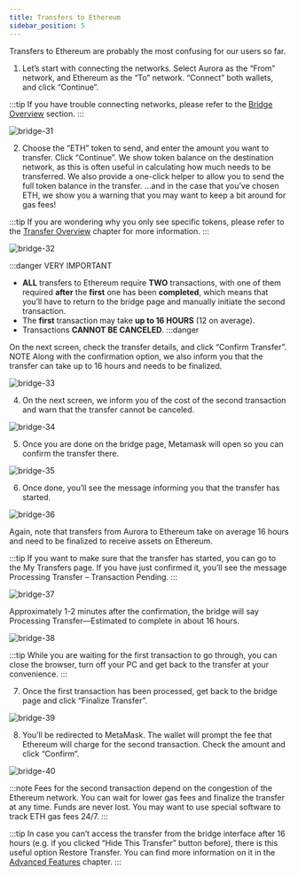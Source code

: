 ```yaml
---
title: Transfers to Ethereum
sidebar_position: 5
---
```


Transfers to Ethereum are probably the most confusing for our users so far.

1. Let’s start with connecting the networks. Select Aurora as the “From” network, and Ethereum as the “To” network. “Connect” both wallets, and click “Continue”. 

:::tip
If you have trouble connecting networks, please refer to the [Bridge Overview](bridge-overview) section.
:::

![bridge-31](/img/31.png)

2. Choose the “ETH” token to send, and enter the amount you want to transfer. Click “Continue”.
We show token balance on the destination network, as this is often useful in calculating how much needs to be transferred.
We also provide a one-click helper to allow you to send the full token balance in the transfer.
...and in the case that you’ve chosen ETH, we show you a warning that you may want to keep a bit around for gas fees!

:::tip
If you are wondering why you only see specific tokens, please refer to the [Transfer Overview](transfer-overview) chapter for more information.
:::

![bridge-32](/img/32.png)

:::danger VERY IMPORTANT
* **ALL** transfers to Ethereum require **TWO** transactions, with one of them required **after** the **first** one has been **completed**, which means that you’ll have to return to the bridge page and manually initiate the second transaction.
* The **first** transaction may take **up to 16 HOURS** (12 on average).
* Transactions **CANNOT BE CANCELED**.
:::danger

On the next screen, check the transfer details, and click “Confirm Transfer”. 
NOTE Along with the confirmation option, we also inform you that the transfer can take up to 16 hours and needs to be finalized.

![bridge-33](/img/33.png)

4. On the next screen, we inform you of the cost of the second transaction and warn that the transfer cannot be canceled.

![bridge-34](/img/34.png)

5. Once you are done on the bridge page, Metamask will open so you can confirm the transfer there.

![bridge-35](/img/35.png)

6. Once done, you’ll see the message informing you that the transfer has started.

![bridge-36](/img/36.png)

Again, note that transfers from Aurora to Ethereum take on average 16 hours and need to be finalized to receive assets on Ethereum.
 
:::tip
If you want to make sure that the transfer has started, you can go to the My Transfers page. If you have just confirmed it, you’ll see the message Processing Transfer – Transaction Pending.
:::

![bridge-37](/img/37.png)

Approximately 1-2 minutes after the confirmation, the bridge will say Processing Transfer—Estimated to complete in about 16 hours.

![bridge-38](/img/38.png)

:::tip
While you are waiting for the first transaction to go through, you can close the browser, turn off your PC and get back to the transfer at your convenience.
:::

7. Once the first transaction has been processed, get back to the bridge page and click “Finalize Transfer”.

![bridge-39](/img/39.png)

8. You’ll be redirected to MetaMask. The wallet will prompt the fee that Ethereum will charge for the second transaction. Check the amount and click “Confirm”.

![bridge-40](/img/40.png)

:::note
Fees for the second transaction depend on the congestion of the Ethereum network. You can wait for lower gas fees and finalize the transfer at any time. Funds are never lost. You may want to use special software to track ETH gas fees 24/7.
:::

:::tip
In case you can’t access the transfer from the bridge interface after 16 hours (e.g. if you clicked “Hide This Transfer” button before), there is this useful option Restore Transfer. You
can find more information on it in the [Advanced Features](advanced-features) chapter.
:::
